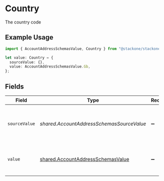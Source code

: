 # Country

The country code

## Example Usage

```typescript
import { AccountAddressSchemasValue, Country } from "@stackone/stackone-client-ts/sdk/models/shared";

let value: Country = {
  sourceValue: {},
  value: AccountAddressSchemasValue.Gb,
};
```

## Fields

| Field                                                                                         | Type                                                                                          | Required                                                                                      | Description                                                                                   | Example                                                                                       |
| --------------------------------------------------------------------------------------------- | --------------------------------------------------------------------------------------------- | --------------------------------------------------------------------------------------------- | --------------------------------------------------------------------------------------------- | --------------------------------------------------------------------------------------------- |
| `sourceValue`                                                                                 | *shared.AccountAddressSchemasSourceValue*                                                     | :heavy_minus_sign:                                                                            | The source value of the ISO 3166-1 alpha-2 code of the country.                               | GB                                                                                            |
| `value`                                                                                       | [shared.AccountAddressSchemasValue](../../../sdk/models/shared/accountaddressschemasvalue.md) | :heavy_minus_sign:                                                                            | The ISO 3166-1 alpha-2 code of the country.                                                   | GB                                                                                            |